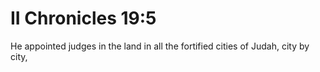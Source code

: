 # II Chronicles 19:5

He appointed judges in the land in all the fortified cities of Judah, city by city,
